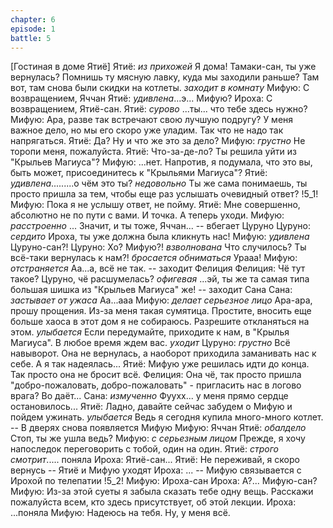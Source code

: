 ```yaml
---
chapter: 6
episode: 1
battle: 5
---
```

[Гостиная в доме Ятиё]
Ятиё: *из прихожей* Я дома! Тамаки-сан, ты уже вернулась? Помнишь ту мясную лавку, куда мы заходили раньше? Там вот, там снова были скидки на котлеты. *заходит в комнату*
Мифую: С возвращением, Яччан
Ятиё: *удивлена*...э... Мифую?
Ироха: С возвращением, Ятиё-сан.
Ятиё: *сурово* ...ты... что тебе здесь нужно?
Мифую: Ара, разве так встречают свою лучшую подругу? У меня важное дело, но мы его скоро уже уладим. Так что не надо так напрягаться.
Ятиё: Да? Ну и что же это за дело?
Мифую: *грустно* Не торопи меня, пожалуйста.
Ятиё: Что-за-де-ло? Ты решила уйти из "Крыльев Магиуса"?
Мифую: ...нет. Напротив, я подумала, что это вы, быть может, присоединитесь к "Крыльями Магиуса"?
Ятиё: *удивлена*.........о чём это ты? *недовольно* Ты же сама понимаешь, ты просто пришла за тем, чтобы еще раз услышать очевидный ответ?
!5_1!
Мифую: Пока я не услышу ответ, не пойму.
Ятиё: Мне совершенно, абсолютно не по пути с вами. И точка. А теперь уходи.
Мифую: *расстроенно* ... Значит, и ты тоже, Яччан...
-- вбегает Цуруно
Цуруно: *сердито* Ироха, ты уже должна была кликнуть нас!
Мифую: *удивлена* Цуруно-сан?!
Цуруно: Хо? Мифую?! *взволнована* Что случилось? Ты всё-таки вернулась к нам?! *бросается обниматься* Урааа!
Мифую: *отстраняется* Аа...а, всё не так.
-- заходит Фелиция
Фелиция: Чё тут такое? Цуруно, чё расшумелась? *офигевая* ...эй, ты же та самая типа большая шишка из "Крыльев Магиуса" же!
-- заходит Сана
Сана: *застывает от ужаса* Аа...ааа
Мифую: *делает серьезное лицо* Ара-ара, прошу прощения. Из-за меня такая сумятица. Простите, вносить еще больше хаоса в этот дом я не собираюсь. Разрешите откланяться на этом. *улыбается* Если передумайте, приходите к нам, в "Крылья Магиуса". В любое время ждем вас. *уходит*
Цуруно: *грустно* Всё навыворот. Она не вернулась, а наоборот приходила заманивать нас к себе. А я так надеялась...
Ятиё: Мифую уже решилась идти до конца. Так просто она не бросит всё.
Фелиция: Она чё, так просто пришла "добро-пожаловать, добро-пожаловать" - пригласить нас в логово врага? Во даёт...
Сана: *измученно* Фуухх... у меня прямо сердце остановилось...
Ятиё: Ладно, давайте сейчас забудем о Мифую и пойдем ужинать. *улыбается* Ведь я сегодня купила много-много котлет.
-- В дверях снова появляется Мифую
Мифую: Яччан
Ятиё: *обалдело* Стоп, ты же ушла ведь?
Мифую: *с серьезным лицом* Прежде, я хочу напоследок переговорить с тобой, один на один.
Ятиё: *строго смотрит*..... поняла
Ироха: Ятиё-сан...
Ятиё: Не переживай, я скоро вернусь
-- Ятиё и Мифую уходят
Ироха: ...
-- Мифую связывается с Ирохой по телепатии
!5_2!
Мифую: Ироха-сан
Ироха: А?... Мифую-сан?
Мифую: Из-за этой суеты я забыла сказать тебе одну вещь. Расскажи пожалуйста всем, кто здесь присутствует, об этой лекции.
Ироха: ...поняла
Мифую: Надеюсь на тебя. Ну, у меня всё.
